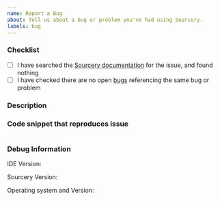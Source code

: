 ```yaml
---
name: Report a Bug
about: Tell us about a bug or problem you've had using Sourcery.
labels: bug
---
```


### Checklist

- [ ] I have searched the [Sourcery documentation](https://docs.sourcery.ai/) for the issue, and found nothing
- [ ] I have checked there are no open [bugs](https://github.com/sourcery-ai/sourcery/issues?q=label%3Abug) referencing the same bug or problem

### Description
<!-- (Explain the problematic behaviour, and, if possible, describe what you expected to happen instead.) -->

### Code snippet that reproduces issue
<!-- (If the issue relates to an incorrect suggestion or bug when viewing a particular piece of code, please paste it here.) -->
```python

```

### Debug Information

IDE Version: 
<!-- (Example: PyCharm Community Edition 2022.2) -->


Sourcery Version: 
<!-- (Example: Sourcery 0.12.6) -->


Operating system and Version:
<!-- (Example: Windows 10) -->


